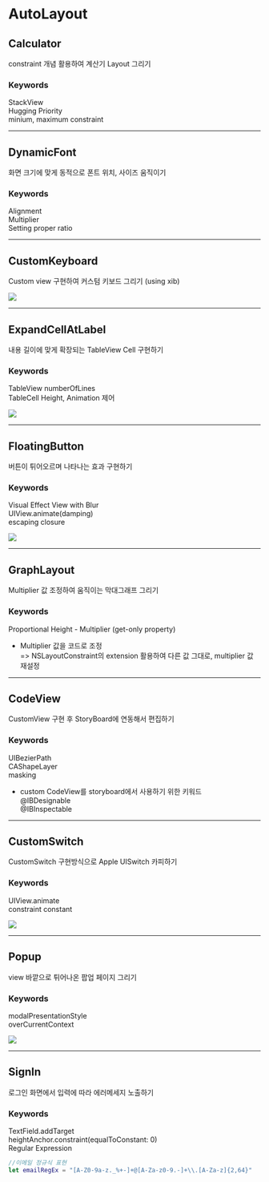 # AutoLayout

## Calculator
constraint 개념 활용하여 계산기 Layout 그리기  

### Keywords
StackView  
Hugging Priority  
minium, maximum constraint  


- - -

## DynamicFont
화면 크기에 맞게 동적으로 폰트 위치, 사이즈 움직이기  

### Keywords
Alignment  
Multiplier  
Setting proper ratio  


- - -

## CustomKeyboard
Custom view 구현하여 커스텀 키보드 그리기 (using xib)  

![](https://github.com/KKANG00/AutoLayout/blob/main/CustomKeyboard/CustomKeyboard.png)


- - -

## ExpandCellAtLabel
내용 길이에 맞게 확장되는 TableView Cell 구현하기  

### Keywords
TableView numberOfLines  
TableCell Height, Animation 제어  

![](https://github.com/KKANG00/AutoLayout/blob/main/ExpandCellAtLabel/ExpandCellAtLabel.gif)


- - -

## FloatingButton
버튼이 튀어오르며 나타나는 효과 구현하기  

### Keywords
Visual Effect View with Blur  
UIView.animate(damping)   
escaping closure  

![](https://github.com/KKANG00/AutoLayout/blob/main/FloatingButton/FloatingButton.gif)


- - -

## GraphLayout
Multiplier 값 조정하여 움직이는 막대그래프 그리기  

### Keywords
Proportional Height - Multiplier (get-only property)  
* Multiplier 값을 코드로 조정  
=> NSLayoutConstraint의 extension 활용하여 다른 값 그대로, multiplier 값 재설정  


- - -

## CodeView
CustomView 구현 후 StoryBoard에 연동해서 편집하기  

### Keywords
UIBezierPath  
CAShapeLayer  
masking  
* custom CodeView를 storyboard에서 사용하기 위한 키워드  
@IBDesignable  
@IBInspectable  


- - -

## CustomSwitch
CustomSwitch 구현방식으로 Apple UISwitch 카피하기  

### Keywords
UIView.animate  
constraint constant  

![](https://github.com/KKANG00/AutoLayout/blob/main/CustomSwitch/CustomSwitch.gif)


- - -

## Popup
view 바깥으로 튀어나온 팝업 페이지 그리기  

### Keywords
modalPresentationStyle  
overCurrentContext  

![](https://github.com/KKANG00/AutoLayout/blob/main/Popup/Popup.png)


- - -

## SignIn
로그인 화면에서 입력에 따라 에러메세지 노출하기  

### Keywords
TextField.addTarget  
heightAnchor.constraint(equalToConstant: 0)  
Regular Expression  
``` swift
//이메일 정규식 표현  
let emailRegEx = "[A-Z0-9a-z._%+-]+@[A-Za-z0-9.-]+\\.[A-Za-z]{2,64}"
```
